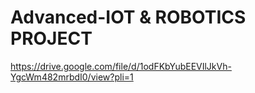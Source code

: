 # Advanced-IOT & ROBOTICS PROJECT
https://drive.google.com/file/d/1odFKbYubEEVIlJkVh-YgcWm482mrbdI0/view?pli=1
